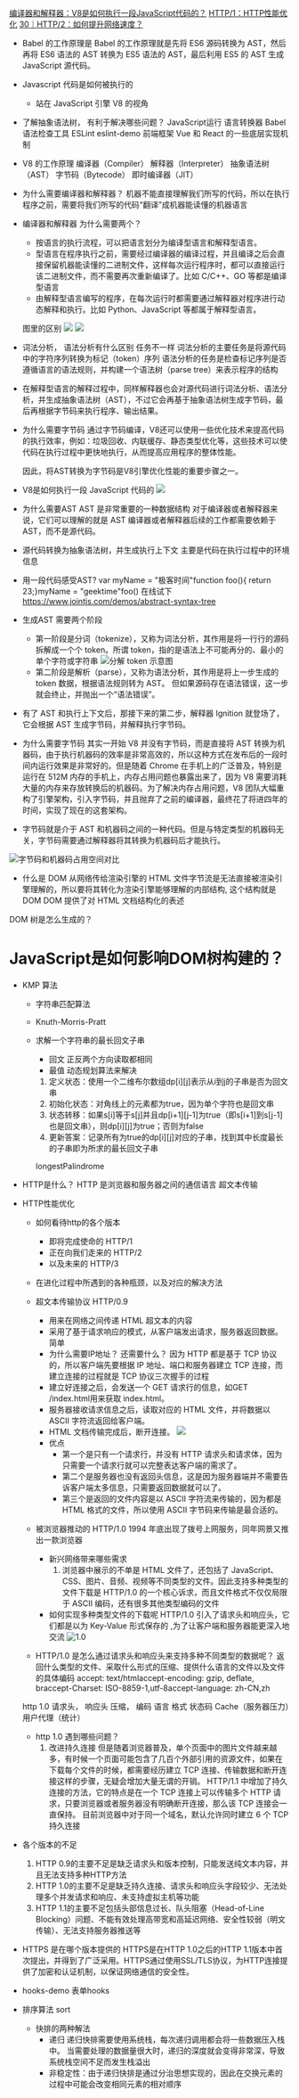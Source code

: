 [编译器和解释器：V8是如何执行一段JavaScript代码的？](https://time.geekbang.org/column/article/131887)
[HTTP/1：HTTP性能优化](https://time.geekbang.org/column/article/147501)
[30｜HTTP/2：如何提升网络速度？](https://time.geekbang.org/column/article/148546)


- Babel 的工作原理是
    Babel 的工作原理就是先将 ES6 源码转换为 AST，然后再将 ES6 语法的 AST 转换为 ES5 语法的 AST，最后利用 ES5 的 AST 生成 JavaScript 源代码。

- Javascript 代码是如何被执行的
    - 站在 JavaScript 引擎 V8 的视角

- 了解抽象语法树， 有利于解决哪些问题？
    JavaScript运行
    语言转换器 Babel
    语法检查工具 ESLint
        eslint-demo
    前端框架 Vue 和 React 的一些底层实现机制

- V8 的工作原理
    编译器（Compiler）
    解释器（Interpreter）
    抽象语法树（AST）
    字节码（Bytecode）
    即时编译器（JIT）

- 为什么需要编译器和解释器？
    机器不能直接理解我们所写的代码，所以在执行程序之前，需要将我们所写的代码“翻译”成机器能读懂的机器语言
- 编译器和解释器 为什么需要两个？
    - 按语言的执行流程，可以把语言划分为编译型语言和解释型语言。
    - 型语言在程序执行之前，需要经过编译器的编译过程，并且编译之后会直接保留机器能读懂的二进制文件，这样每次运行程序时，都可以直接运行该二进制文件，而不需要再次重新编译了。比如 C/C++、GO 等都是编译型语言
    - 由解释型语言编写的程序，在每次运行时都需要通过解释器对程序进行动态解释和执行。比如 Python、JavaScript 等都属于解释型语言。

    图里的区别
    ![](https://static001.geekbang.org/resource/image/4e/81/4e196603ecb78188e99e963e251b9781.png?wh=1142*510)
    ![](https://static001.geekbang.org/resource/image/4e/81/4e196603ecb78188e99e963e251b9781.png?wh=1142*510)

- 词法分析， 语法分析有什么区别
    任务不一样 词法分析的主要任务是将源代码中的字符序列转换为标记（token）序列
    语法分析的任务是检查标记序列是否遵循语言的语法规则，并构建一个语法树（parse tree）来表示程序的结构

- 在解释型语言的解释过程中，同样解释器也会对源代码进行词法分析、语法分析，并生成抽象语法树（AST），不过它会再基于抽象语法树生成字节码，最后再根据字节码来执行程序、输出结果。
    
- 为什么需要字节码
    通过字节码编译，V8还可以使用一些优化技术来提高代码的执行效率，例如：垃圾回收、内联缓存、静态类型优化等，这些技术可以使代码在执行过程中更快地执行，从而提高应用程序的整体性能。

    因此，将AST转换为字节码是V8引擎优化性能的重要步骤之一。

- V8是如何执行一段 JavaScript 代码的
    ![](https://static001.geekbang.org/resource/image/1a/ae/1af282bdc4036096c03074da53eb84ae.png?wh=1142*522)

- 为什么需要AST
    AST 是非常重要的一种数据结构
    对于编译器或者解释器来说，它们可以理解的就是 AST
    编译器或者解释器后续的工作都需要依赖于 AST，而不是源代码。
- 源代码转换为抽象语法树，并生成执行上下文
    主要是代码在执行过程中的环境信息

- 用一段代码感受AST?
    var myName = "极客时间"function foo(){ return 23;}myName = "geektime"foo()
    在线试下
    https://www.jointjs.com/demos/abstract-syntax-tree

- 生成AST 需要两个阶段
    - 第一阶段是分词（tokenize），又称为词法分析，其作用是将一行行的源码拆解成一个个 token。所谓 token，指的是语法上不可能再分的、最小的单个字符或字符串
    ![分解 token 示意图](https://static001.geekbang.org/resource/image/83/f5/838028071f63a132cc8b27b23960e5f5.png?wh=1142*505)
    - 第二阶段是解析（parse），又称为语法分析，其作用是将上一步生成的 token 数据，根据语法规则转为 AST。
        但如果源码存在语法错误，这一步就会终止，并抛出一个“语法错误”。

- 有了 AST 和执行上下文后，那接下来的第二步，解释器 Ignition 就登场了，它会根据 AST 生成字节码，并解释执行字节码。

- 为什么需要字节码
    其实一开始 V8 并没有字节码，而是直接将 AST 转换为机器码，由于执行机器码的效率是非常高效的，所以这种方式在发布后的一段时间内运行效果是非常好的。但是随着 Chrome 在手机上的广泛普及，特别是运行在 512M 内存的手机上，内存占用问题也暴露出来了，因为 V8 需要消耗大量的内存来存放转换后的机器码。为了解决内存占用问题，V8 团队大幅重构了引擎架构，引入字节码，并且抛弃了之前的编译器，最终花了将进四年的时间，实现了现在的这套架构。

- 字节码就是介于 AST 和机器码之间的一种代码。但是与特定类型的机器码无关，字节码需要通过解释器将其转换为机器码后才能执行。

![字节码和机器码占用空间对比](https://static001.geekbang.org/resource/image/87/ff/87d1ab147d1dc4b78488e2443d58a3ff.png?wh=1142*314)

- 什么是 DOM
    从网络传给渲染引擎的 HTML 文件字节流是无法直接被渲染引擎理解的，所以要将其转化为渲染引擎能够理解的内部结构, 这个结构就是 DOM
    DOM 提供了对 HTML 文档结构化的表述

DOM 树是怎么生成的？


# JavaScript是如何影响DOM树构建的？


- KMP 算法
    - 字符串匹配算法
    - Knuth-Morris-Pratt
    - 求解一个字符串的最长回文子串
        - 回文
            正反两个方向读取都相同
        - 最值
            动态规划算法来解决
        1. 定义状态：使用一个二维布尔数组dp[i][j]表示从i到j的子串是否为回文串
        2. 初始化状态：对角线上的元素都为true，因为单个字符也是回文串
        3. 状态转移：如果s[i]等于s[j]并且dp[i+1][j-1]为true（即s[i+1]到s[j-1]也是回文串），则dp[i][j]为true；否则为false
        4. 更新答案：记录所有为true的dp[i][j]对应的子串，找到其中长度最长的子串即为所求的最长回文子串

        longestPalindrome
- HTTP是什么？
    HTTP 是浏览器和服务器之间的通信语言
    超文本传输

- HTTP性能优化
    - 如何看待http的各个版本
        - 即将完成使命的 HTTP/1
        - 正在向我们走来的 HTTP/2
        - 以及未来的 HTTP/3
    - 在进化过程中所遇到的各种瓶颈，以及对应的解决方法
    - 超文本传输协议 HTTP/0.9
        - 用来在网络之间传递 HTML 超文本的内容
        - 采用了基于请求响应的模式，从客户端发出请求，服务器返回数据。简单
        - 为什么需要IP地址？  还需要什么？
            因为 HTTP 都是基于 TCP 协议的，所以客户端先要根据 IP 地址、端口和服务器建立 TCP 连接，而建立连接的过程就是 TCP 协议三次握手的过程
        - 建立好连接之后，会发送一个 GET 请求行的信息，如GET /index.html用来获取 index.html。
        - 服务器接收请求信息之后，读取对应的 HTML 文件，并将数据以 ASCII 字符流返回给客户端。
        - HTML 文档传输完成后，断开连接。
            ![](https://static001.geekbang.org/resource/image/db/34/db1166c68c22a45c9858e88a234f1a34.png?wh=1142*309)
        - 优点
            - 第一个是只有一个请求行，并没有 HTTP 请求头和请求体，因为只需要一个请求行就可以完整表达客户端的需求了。
            - 第二个是服务器也没有返回头信息，这是因为服务器端并不需要告诉客户端太多信息，只需要返回数据就可以了。
            - 第三个是返回的文件内容是以 ASCII 字符流来传输的，因为都是 HTML 格式的文件，所以使用 ASCII 字节码来传输是最合适的。
    - 被浏览器推动的 HTTP/1.0
        1994 年底出现了拨号上网服务，同年网景又推出一款浏览器
        - 新兴网络带来哪些需求
            1. 浏览器中展示的不单是 HTML 文件了，还包括了 JavaScript、CSS、图片、音频、视频等不同类型的文件。因此支持多种类型的文件下载是 HTTP/1.0 的一个核心诉求，而且文件格式不仅仅局限于 ASCII 编码，还有很多其他类型编码的文件
        - 如何实现多种类型文件的下载呢
            HTTP/1.0 引入了请求头和响应头，它们都是以为 Key-Value 形式保存的 ,为了让客户端和服务器能更深入地交流
        ![1.0](https://static001.geekbang.org/resource/image/b5/7d/b52b0d1a26ff2b8607c08e5c50ae687d.png?wh=1142*309)

    - HTTP/1.0 是怎么通过请求头和响应头来支持多种不同类型的数据呢？
        返回什么类型的文件、采取什么形式的压缩、提供什么语言的文件以及文件的具体编码
        accept: text/htmlaccept-encoding: gzip, deflate, braccept-Charset: ISO-8859-1,utf-8accept-language: zh-CN,zh

    http 1.0 请求头， 响应头
        压缩， 编码 语言 格式 状态码
        Cache（服务器压力）用户代理（统计）

    - http 1.0 遇到哪些问题？
        1. 改进持久连接
        但是随着浏览器普及，单个页面中的图片文件越来越多，有时候一个页面可能包含了几百个外部引用的资源文件，如果在下载每个文件的时候，都需要经历建立 TCP 连接、传输数据和断开连接这样的步骤，无疑会增加大量无谓的开销。
        HTTP/1.1 中增加了持久连接的方法，它的特点是在一个 TCP 连接上可以传输多个 HTTP 请求，只要浏览器或者服务器没有明确断开连接，那么该 TCP 连接会一直保持。
        目前浏览器中对于同一个域名，默认允许同时建立 6 个 TCP 持久连接

- 各个版本的不足
    1. HTTP 0.9的主要不足是缺乏请求头和版本控制，只能发送纯文本内容，并且无法支持多种HTTP方法
    2. HTTP 1.0的主要不足是缺乏持久连接、请求头和响应头字段较少、无法处理多个并发请求和响应、未支持虚拟主机等功能
    3. HTTP 1.1的主要不足包括头部信息过长、队头阻塞（Head-of-Line Blocking）问题、不能有效处理高带宽和高延迟网络、安全性较弱（明文传输）、无法支持服务器推送等

- HTTPS 是在哪个版本提供的
    HTTPS是在HTTP 1.0之后的HTTP 1.1版本中首次提出，并得到了广泛采用。HTTPS通过使用SSL/TLS协议，为HTTP连接提供了加密和认证机制，以保证网络通信的安全性。

- hooks-demo
    表单hooks

- 排序算法
    sort 
    - 快排的两种解法
        - 递归
            递归快排需要使用系统栈，每次递归调用都会将一些数据压入栈中。
            当需要处理的数据量很大时，递归的深度就会变得非常深，导致系统栈空间不足而发生栈溢出
        - 非稳定性：由于递归快排是通过分治思想实现的，因此在交换元素的过程中可能会改变相同元素的相对顺序
    
    

